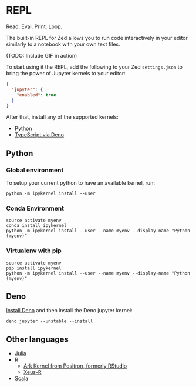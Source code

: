 # REPL

Read. Eval. Print. Loop.

The built-in REPL for Zed allows you to run code interactively in your editor similarly to a notebook with your own text files.

(TODO: Include GIF in action)

To start using it the REPL, add the following to your Zed `settings.json` to bring the power of Jupyter kernels to your editor:

```json
{
  "jupyter": {
    "enabled": true
  }
}
```

After that, install any of the supported kernels:

* [Python](#python)
* [TypeScript via Deno](#deno)

## Python

### Global environment

To setup your current python to have an available kernel, run:

```
python -m ipykernel install --user
```

### Conda Environment

```
source activate myenv
conda install ipykernel
python -m ipykernel install --user --name myenv --display-name "Python (myenv)"
```


### Virtualenv with pip

```
source activate myenv
pip install ipykernel
python -m ipykernel install --user --name myenv --display-name "Python (myenv)"
```

## Deno

[Install Deno](https://docs.deno.com/runtime/manual/getting_started/installation/) and then install the Deno jupyter kernel:

```
deno jupyter --unstable --install
```

## Other languages

* [Julia](https://github.com/JuliaLang/IJulia.jl)
* R
  - [Ark Kernel from Positron, formerly RStudio](https://github.com/posit-dev/ark)
  - [Xeus-R](https://github.com/jupyter-xeus/xeus-r)
* [Scala](https://almond.sh/docs/quick-start-install)
